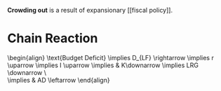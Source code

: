 **Crowding out** is a result of expansionary [[fiscal policy]].

# Chain Reaction

\begin{align}
\text{Budget Deficit} \implies D_{LF} \rightarrow \implies r \uparrow \implies I \uparrow \implies & K\downarrow \implies LRG \downarrow \\\
\implies & AD \leftarrow
\end{align}